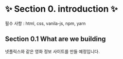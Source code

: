# ✨ Section 0. introduction ✨

필수 사항 : html, css, vanila-js, npm, yarn  

## Section 0.1 What are we building

넷플릭스와 같은 영화 정보 사이트를 만들 예정입니다.
